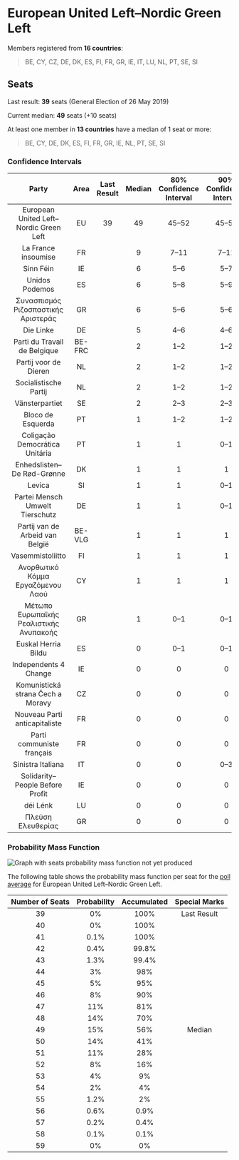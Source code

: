 # European United Left–Nordic Green Left

Members registered from **16 countries**:

> BE, CY, CZ, DE, DK, ES, FI, FR, GR, IE, IT, LU, NL, PT, SE, SI

## Seats

Last result: **39** seats (General Election of 26 May 2019)

Current median: **49** seats (+10 seats)

At least one member in **13 countries** have a median of 1 seat or more:

> BE, CY, DE, DK, ES, FI, FR, GR, IE, NL, PT, SE, SI

### Confidence Intervals

| Party | Area | Last Result | Median | 80% Confidence Interval | 90% Confidence Interval | 95% Confidence Interval | 99% Confidence Interval |
|:-----:|:----:|:-----------:|:------:|:-----------------------:|:-----------------------:|:-----------------------:|:-----------------------:|
| European United Left–Nordic Green Left | EU | 39 | 49 | 45–52 | 45–53 | 44–54 | 42–56 |
| La France insoumise | FR | | 9 | 7–11 | 7–11 | 6–11 | 6–12 |
| Sinn Féin | IE | | 6 | 5–6 | 5–7 | 5–7 | 5–8 |
| Unidos Podemos | ES | | 6 | 5–8 | 5–9 | 5–9 | 4–9 |
| Συνασπισμός Ριζοσπαστικής Αριστεράς | GR | | 6 | 5–6 | 5–6 | 5–7 | 5–7 |
| Die Linke | DE | | 5 | 4–6 | 4–6 | 4–6 | 3–7 |
| Parti du Travail de Belgique | BE-FRC | | 2 | 1–2 | 1–2 | 1–2 | 1–2 |
| Partij voor de Dieren | NL | | 2 | 1–2 | 1–2 | 0–2 | 0–2 |
| Socialistische Partij | NL | | 2 | 1–2 | 1–2 | 1–2 | 1–2 |
| Vänsterpartiet | SE | | 2 | 2–3 | 2–3 | 2–3 | 2–3 |
| Bloco de Esquerda | PT | | 1 | 1–2 | 1–2 | 1–2 | 0–2 |
| Coligação Democrática Unitária | PT | | 1 | 1 | 0–1 | 0–1 | 0–2 |
| Enhedslisten–De Rød-Grønne | DK | | 1 | 1 | 1 | 1 | 1–2 |
| Levica | SI | | 1 | 1 | 0–1 | 0–1 | 0–1 |
| Partei Mensch Umwelt Tierschutz | DE | | 1 | 1 | 0–1 | 0–2 | 0–2 |
| Partij van de Arbeid van België | BE-VLG | | 1 | 1 | 1 | 0–1 | 0–1 |
| Vasemmistoliitto | FI | | 1 | 1 | 1 | 1 | 1 |
| Ανορθωτικό Κόμμα Εργαζόμενου Λαού | CY | | 1 | 1 | 1 | 1 | 1 |
| Μέτωπο Ευρωπαϊκής Ρεαλιστικής Ανυπακοής | GR | | 1 | 0–1 | 0–1 | 0–1 | 0–1 |
| Euskal Herria Bildu | ES | | 0 | 0–1 | 0–1 | 0–1 | 0–1 |
| Independents 4 Change | IE | | 0 | 0 | 0 | 0 | 0 |
| Komunistická strana Čech a Moravy | CZ | | 0 | 0 | 0 | 0 | 0 |
| Nouveau Parti anticapitaliste | FR | | 0 | 0 | 0 | 0 | 0 |
| Parti communiste français | FR | | 0 | 0 | 0 | 0 | 0 |
| Sinistra Italiana | IT | | 0 | 0 | 0–3 | 0–4 | 0–5 |
| Solidarity–People Before Profit | IE | | 0 | 0 | 0 | 0 | 0 |
| déi Lénk | LU | | 0 | 0 | 0 | 0 | 0 |
| Πλεύση Ελευθερίας | GR | | 0 | 0 | 0 | 0 | 0–1 |

### Probability Mass Function

![Graph with seats probability mass function not yet produced](average-2021-12-31-seats-pmf-europeanunitedleft–nordicgreenleft.png "Seats Probability Mass Function")

The following table shows the probability mass function per seat for the [poll average](average-2021-12-31.html) for European United Left–Nordic Green Left.

| Number of Seats | Probability | Accumulated | Special Marks |
|:---------------:|:-----------:|:-----------:|:-------------:|
| 39 | 0% | 100% | Last Result |
| 40 | 0% | 100% |  |
| 41 | 0.1% | 100% |  |
| 42 | 0.4% | 99.8% |  |
| 43 | 1.3% | 99.4% |  |
| 44 | 3% | 98% |  |
| 45 | 5% | 95% |  |
| 46 | 8% | 90% |  |
| 47 | 11% | 81% |  |
| 48 | 14% | 70% |  |
| 49 | 15% | 56% | Median |
| 50 | 14% | 41% |  |
| 51 | 11% | 28% |  |
| 52 | 8% | 16% |  |
| 53 | 4% | 9% |  |
| 54 | 2% | 4% |  |
| 55 | 1.2% | 2% |  |
| 56 | 0.6% | 0.9% |  |
| 57 | 0.2% | 0.4% |  |
| 58 | 0.1% | 0.1% |  |
| 59 | 0% | 0% |  |


